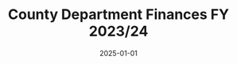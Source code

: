 ---
title: "County Department Finances FY 2023/24"
description: "This is the data produced by the Controller of Budget on county budgets, exchequer releases and expenditure."
date: "2025-01-01"
size: "74KB"
records: "768 entries"
format: ["CSV"]
timespan: "2023-2024"
source: "https://cob.go.ke/reports/consolidated-county-budget-implementation-review-reports/"
documentation: "docs/county-finances-sep24.pdf"
download: "data/county-finances-sep2024.csv"
tags: ["expenditure"]
---
